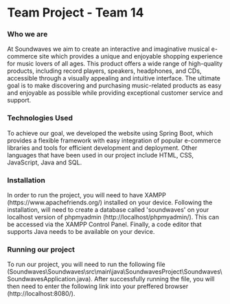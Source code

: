 # Team Project - Team 14

<h3> Who we are </h3> 
At Soundwaves we aim to create an interactive and imaginative musical e-commerce site which provides a unique and enjoyable shopping experience for music lovers of all ages. This product offers a wide range of high-quality products, including record players, speakers, headphones, and CDs, accessible through a visually appealing and intuitive interface. The ultimate goal is to make discovering and purchasing music-related products as easy and enjoyable as possible while providing exceptional customer service and support. 

<h3> Technologies Used </h3> 
To achieve our goal, we developed the website using Spring Boot, which provides a flexible framework with easy integration of popular e-commerce libraries and tools for efficient development and deployment. Other languages that have been used in our project include HTML, CSS, JavaScript, Java and SQL.

<h3> Installation </h3> 
In order to run the project, you will need to have XAMPP (https://www.apachefriends.org/) installed on your device.
Following the installation, will need to create a database called 'soundwaves' on your localhost version of phpmyadmin (http://localhost/phpmyadmin/). This can be accessed via the XAMPP Control Panel. Finally, a code editor that supports Java needs to be available on your device.

<h3> Running our project </h3> 
To run our project, you will need to run the following file (Soundwaves\Soundwaves\src\main\java\SoundwavesProject\Soundwaves\SoundwavesApplication.java).
After successfully running the file, you will then need to enter the following link into your preffered browser (http://localhost:8080/). 

